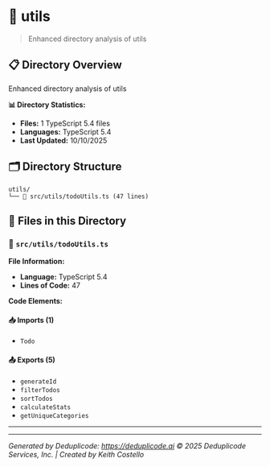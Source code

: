 # 📁 utils

> Enhanced directory analysis of utils

## 📋 Directory Overview

Enhanced directory analysis of utils

**📊 Directory Statistics:**
- **Files:** 1 TypeScript 5.4 files
- **Languages:** TypeScript 5.4
- **Last Updated:** 10/10/2025

## 🗂 Directory Structure

```
utils/
└── 📄 src/utils/todoUtils.ts (47 lines)
```

## 🎯 Files in this Directory

### 📄 `src/utils/todoUtils.ts`
**File Information:**
- **Language:** TypeScript 5.4
- **Lines of Code:** 47

**Code Elements:**

#### 📥 Imports (1)
- `Todo`

#### 📤 Exports (5)
- `generateId`
- `filterTodos`
- `sortTodos`
- `calculateStats`
- `getUniqueCategories`

---

---

*Generated by Deduplicode: https://deduplicode.ai*
*© 2025 Deduplicode Services, Inc. | Created by Keith Costello*
